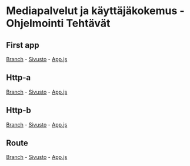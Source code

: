 # Mediapalvelut ja käyttäjäkokemus - Ohjelmointi Tehtävät

## First app
[Branch](https://github.com/OliverOstman/J4OhjelmointiTehtavat/tree/first-app) - [Sivusto](http://users.metropolia.fi/~olivero/react-project/) - [App.js](https://github.com/OliverOstman/J4OhjelmointiTehtavat/blob/first-app/src/App.js)

## Http-a
[Branch](https://github.com/OliverOstman/J4OhjelmointiTehtavat/tree/http-a) - [Sivusto](http://users.metropolia.fi/~olivero/http-a/) - [App.js](https://github.com/OliverOstman/J4OhjelmointiTehtavat/blob/http-a/src/App.js)

## Http-b
[Branch](https://github.com/OliverOstman/J4OhjelmointiTehtavat/tree/http-b) - [Sivusto](http://users.metropolia.fi/~olivero/http-b/) - [App.js](https://github.com/OliverOstman/J4OhjelmointiTehtavat/blob/http-b/src/App.js)

## Route
[Branch](https://github.com/OliverOstman/J4OhjelmointiTehtavat/tree/route) - [Sivusto](http://users.metropolia.fi/~olivero/route/) - [App.js](https://github.com/OliverOstman/J4OhjelmointiTehtavat/blob/route/src/App.js)
